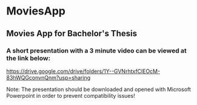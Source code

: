 # MoviesApp
## Movies App for Bachelor's Thesis

### A short presentation with a 3 minute video can be viewed at the link below:
https://drive.google.com/drive/folders/1Y--GVNrhtxfClEOcM-83hWQGconvnQnm?usp=sharing

Note: The presentation should be downloaded and opened with Microsoft Powerpoint in order to prevent compatibility issues!
